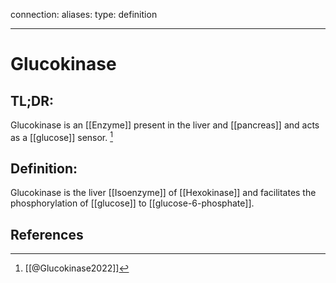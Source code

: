 
connection:
aliases: 
type: definition

---

# Glucokinase

## TL;DR:
Glucokinase is an [[Enzyme]] present in the liver and [[pancreas]] and acts as a [[glucose]] sensor. [^1]

## Definition:
Glucokinase is the liver [[Isoenzyme]] of [[Hexokinase]] and 
facilitates the phosphorylation of [[glucose]] to [[glucose-6-phosphate]].

## References

[^1]: [[@Glucokinase2022]]